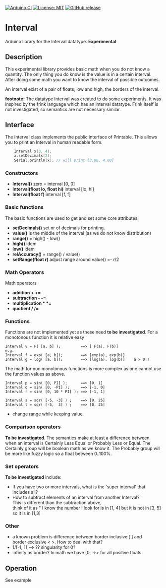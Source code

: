
[![Arduino CI](https://github.com/RobTillaart/Interval/workflows/Arduino%20CI/badge.svg)](https://github.com/marketplace/actions/arduino_ci)
[![License: MIT](https://img.shields.io/badge/license-MIT-green.svg)](https://github.com/RobTillaart/Interval/blob/master/LICENSE)
[![GitHub release](https://img.shields.io/github/release/RobTillaart/Interval.svg?maxAge=3600)](https://github.com/RobTillaart/Interval/releases)


# Interval

Arduino library for the Interval datatype. **Experimental**


## Description

This experimental library provides basic math when you do not know a quantity.
The only thing you do know is the value is in a certain interval. 
After doing some math you want to know the interval of possible outcomes.

An interval exist of a pair of floats, low and high, the borders of the interval. 

**footnote:**
The datatype Interval was created to do some experiments.
It was inspired by the frink language which has an interval datatype.
Frink itself is not investigated, so semantics are not necessary similar.



## Interface

The Interval class implements the public interface of Printable.
This allows you to print an Interval in human readable form.

```cpp
    Interval x(3, 4);
    x.setDecimals(2);
    Serial.println(x); // will print [3.00, 4.00]
```


### Constructors

- **Interval()** zero = interval \[0, 0]
- **Interval(float lo, float hi)** interval \[lo, hi]
- **Interval(float f)** interval \[f, f]


### Basic functions

The basic functions are used to get and set some core attributes.

- **setDecimals()** set nr of decimals for printing.
- **value()** is the middle of the interval (as we do not know distribution)
- **range()** = high() - low()
- **high()** idem
- **low()** idem
- **relAccuracy()** = range() / value()
- **setRange(float r)** adjust range around value() =- r/2


### Math Operators

Math operators

- **addition + +=** 
- **subtraction - -=**  
- **multiplication \* \*=**  
- **quotient \/ \/=**  


### Functions 

Functions are not implemented yet as these need **to be investigated**.
For a monotonous function it is relative easy

```
Interval v = F( [a, b] );         ==> [ F(a), F(b)]
e.g.
Interval f = exp( [a, b]);        ==> [exp(a), exp(b)]
Interval g = log( [a, b]);        ==> [log(a), log(b)]    a > 0!!
```
The math for non monotonous functions is more complex
as one cannot use the function values as above.

```
Interval p = sin( [0, PI] );      ==> [0, 1]
Interval q = sin( [0, -PI] );     ==> [-1, 0]
Interval r = sin( [0, 10 * PI] ); ==> [-1, 1]

Interval s = sqr( [-5, -3] ) ;    ==> [9, 25]
Interval t = sqr( [-5,  3] ) ;    ==> [0, 25]

```

- change range while keeping value.


### Comparison operators

**To be investigated**. The semantics make at least a difference between when
an interval is Certainly Less Equal or Probably Less or Equal.
The Certainly group will be boolean math as we know it.
The Probably group will be more like fuzzy logic so a float between 0..100%.


### Set operators

**To be investigated** include:
- If you have two or more intervals, what is the 'super interval' that includes all?
- How to subtract elements of an interval from another Interval?  
This is different than the subtraction above,  
think of it as " I know the number I look for is in \[1, 4] but it is not in \[3, 5]  
so it is in \[1,3]


### Other

- a known problem is difference between border inclusive \[ \] and  
border exclusive \< \>. How to deal with that? 
- 1/\[-1, 1\]  ==> ?? singularity for 0?
- infinity as border? In math we have \[0, \->> for all positive floats.


## Operation

See example
